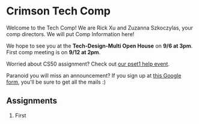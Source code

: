 # Crimson Tech Comp

Welcome to the Tech Comp! We are Rick Xu and Zuzanna Szkoczylas, your comp directors. We will put Comp Information here!

We hope to see you at the **Tech-Design-Multi Open House** on **9/6 at 3pm**. First comp meeting is on **9/12 at 2pm**.

Worried about CS50 assignment? Check out [our pset1 help event](https://www.facebook.com/events/2386984268262714/).

Paranoid you will miss an announcement? If you sign up at [this Google form](https://forms.gle/h6M4Vuy9KkZrUSsd6), you'll be sure to get all the mails :)

## Assignments
1. First
